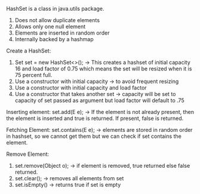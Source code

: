 HashSet is a class in java.utils package.
1. Does not allow duplicate elements
2. Allows only one null element
3. Elements are inserted in random order
4. Internally backed by a hashmap

Create a HashSet:
1. Set<Integer> set = new HashSet<>(); -> This creates a hashset of initial capacity 16 and load factor of 0.75 which means the set will be resized when it is 75 percent full.
2. Use a constructor with initial capacity -> to avoid frequent resizing
3. Use a constructor with initial capacity and load factor
4. Use a constructor that takes another set -> capacity will be set to capacity of set passed as argument but load factor will default to .75

Inserting element:
set.add(E e); -> If the element is not already present, then the element is inserted and true is returned. If present, false is returned.

Fetching Element:
set.contains(E e); -> elements are stored in random order in hashset, so we cannot get them but we can check if set contains the element.

Remove Element:
1. set.remove(Object o); -> if element is removed, true returned else false returned.
2. set.clear(); -> removes all elements from set
3. set.isEmpty() -> returns true if set is empty